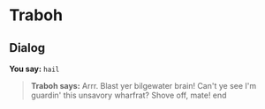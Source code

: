 # Traboh


## Dialog

**You say:** `hail`



>**Traboh says:** Arrr.  Blast yer bilgewater brain!  Can't ye see I'm guardin' this unsavory wharfrat?  Shove off, mate!
end
